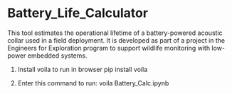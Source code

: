 # Battery_Life_Calculator
This tool estimates the operational lifetime of a battery-powered acoustic collar used in a field deployment. It is developed as part of a project in the Engineers for Exploration program to support wildlife monitoring with low-power embedded systems.

1. Install voila to run in browser
   pip install voila 

3. Enter this command to run:
   voila Battery_Calc.ipynb 
